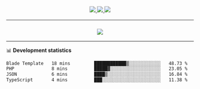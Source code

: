 <h3 align="center">
  <a href="https://github.com/hwalker928">
      <img src="https://img.shields.io/github/followers/hwalker928?label=Followers&style=for-the-badge&color=lightblue">
  </a>
  <a href="https://harryw.link/discord" alt="Discord">
      <img src="https://img.shields.io/discord/738451951758606336?label=discord&style=for-the-badge&color=lightblue"/>
  </a>
  <a href="https://harryw.link/sparked" alt="Sparked Host">
      <img src="https://img.shields.io/static/v1?label=Sponsor&message=Sparked%20Host&color=yellow&style=for-the-badge"/>
  </a>
</h3>

<hr>


<h3 align="center">
  <a href="https://github.com/hwalker928">
      <img src="https://github-profile-trophy.vercel.app/?username=hwalker928&no-bg=true&no-frame=true">
  </a>
</h3>


<hr>

📊 **Development statistics**

<!--START_SECTION:waka-->

```txt
Blade Template   18 mins         ████████████▒░░░░░░░░░░░░   48.73 %
PHP              8 mins          █████▓░░░░░░░░░░░░░░░░░░░   23.05 %
JSON             6 mins          ████▒░░░░░░░░░░░░░░░░░░░░   16.84 %
TypeScript       4 mins          ███░░░░░░░░░░░░░░░░░░░░░░   11.38 %
```

<!--END_SECTION:waka-->
